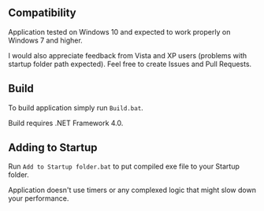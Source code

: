 ## Compatibility

Application tested on Windows 10 and expected to work properly on Windows 7 and higher.

I would also appreciate feedback from Vista and XP users (problems with startup folder path expected). Feel free to create Issues and Pull Requests.

## Build

To build application simply run `Build.bat`.

Build requires .NET Framework 4.0.

## Adding to Startup

Run `Add to Startup folder.bat` to put compiled exe file to your Startup folder. 

Application doesn't use timers or any complexed logic that might slow down your performance.
